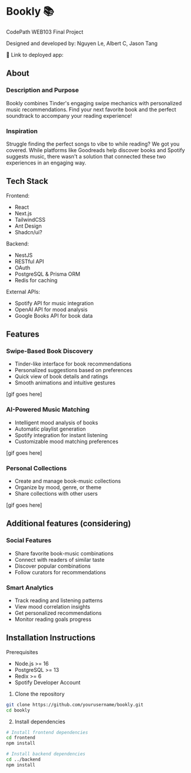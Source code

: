 # Bookly 📚

CodePath WEB103 Final Project

Designed and developed by: Nguyen Le, Albert C, Jason Tang

🔗 Link to deployed app:

## About

### Description and Purpose

Bookly combines Tinder's engaging swipe mechanics with personalized music recommendations. Find your next favorite book and the perfect soundtrack to accompany your reading experience!

### Inspiration

Struggle finding the perfect songs to vibe to while reading? We got you covered. While platforms like Goodreads help discover books and Spotify suggests music, there wasn't a solution that connected these two experiences in an engaging way.

## Tech Stack

Frontend:

- React
- Next.js
- TailwindCSS
- Ant Design
- Shadcn/ui?

Backend:

- NestJS
- RESTful API
- OAuth
- PostgreSQL & Prisma ORM
- Redis for caching

External APIs:

- Spotify API for music integration
- OpenAI API for mood analysis
- Google Books API for book data

## Features

### Swipe-Based Book Discovery

- Tinder-like interface for book recommendations
- Personalized suggestions based on preferences
- Quick view of book details and ratings
- Smooth animations and intuitive gestures

[gif goes here]

### AI-Powered Music Matching

- Intelligent mood analysis of books
- Automatic playlist generation
- Spotify integration for instant listening
- Customizable mood matching preferences

[gif goes here]

### Personal Collections

- Create and manage book-music collections
- Organize by mood, genre, or theme
- Share collections with other users

[gif goes here]

## Additional features (considering)

### Social Features

- Share favorite book-music combinations
- Connect with readers of similar taste
- Discover popular combinations
- Follow curators for recommendations

### Smart Analytics

- Track reading and listening patterns
- View mood correlation insights
- Get personalized recommendations
- Monitor reading goals progress

## Installation Instructions

Prerequisites

- Node.js >= 16
- PostgreSQL >= 13
- Redix >= 6
- Spotify Developer Account

1. Clone the repository

```bash
git clone https://github.com/yourusername/bookly.git
cd bookly
```

2. Install dependencies

```bash
# Install frontend dependencies
cd frontend
npm install

# Install backend dependencies
cd ../backend
npm install
```
